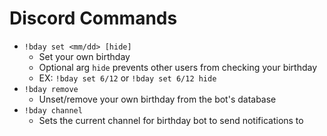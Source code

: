 # Discord Commands
* `!bday set <mm/dd> [hide]`
  * Set your own birthday
  * Optional arg `hide` prevents other users from checking your birthday
  * EX: `!bday set 6/12` or `!bday set 6/12 hide`
* `!bday remove`
  * Unset/remove your own birthday from the bot's database
* `!bday channel`
  * Sets the current channel for birthday bot to send notifications to

